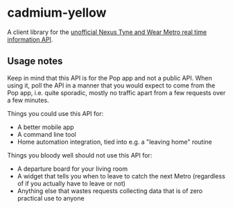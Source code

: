 # cadmium-yellow

A client library for the [unofficial Nexus Tyne and Wear Metro real time information API](https://github.com/danielgjackson/metro-rti).

## Usage notes

Keep in mind that this API is for the Pop app and not a public API.
When using it, poll the API in a manner that you would expect to come from the Pop app, i.e. quite sporadic, mostly no traffic apart from a few requests over a few minutes.

Things you could use this API for:

- A better mobile app
- A command line tool
- Home automation integration, tied into e.g. a "leaving home" routine

Things you bloody well should not use this API for:

- A departure board for your living room
- A widget that tells you when to leave to catch the next Metro (regardless of if you actually have to leave or not)
- Anything else that wastes requests collecting data that is of zero practical use to anyone

